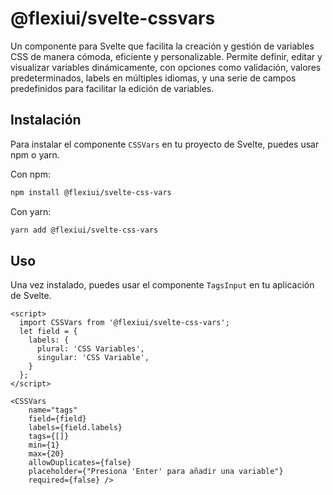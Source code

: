 # @flexiui/svelte-cssvars

Un componente para Svelte que facilita la creación y gestión de variables CSS de manera cómoda, eficiente y personalizable. Permite definir, editar y visualizar variables dinámicamente, con opciones como validación, valores predeterminados, labels en múltiples idiomas, y una serie de campos predefinidos para facilitar la edición de variables.

## Instalación

Para instalar el componente `CSSVars` en tu proyecto de Svelte, puedes usar npm o yarn.

Con npm:

```bash
npm install @flexiui/svelte-css-vars
```

Con yarn:

```bash
yarn add @flexiui/svelte-css-vars
```

## Uso

Una vez instalado, puedes usar el componente `TagsInput` en tu aplicación de Svelte.

```svelte
<script>
  import CSSVars from '@flexiui/svelte-css-vars';
  let field = {
    labels: {
      plural: 'CSS Variables',
      singular: 'CSS Variable',
    }
  };
</script>

<CSSVars 
    name="tags" 
    field={field}
    labels={field.labels}
    tags={[]} 
    min={1} 
    max={20} 
    allowDuplicates={false} 
    placeholder={"Presiona 'Enter' para añadir una variable"}
    required={false} />
```
